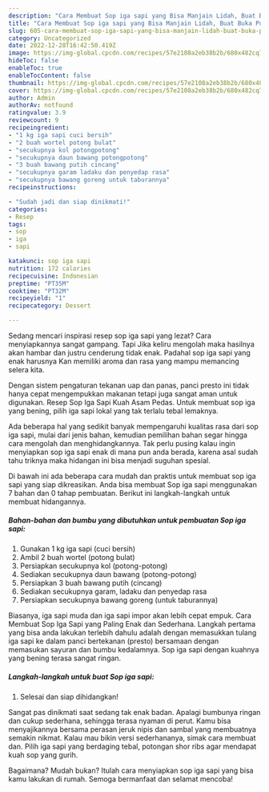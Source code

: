 ```yaml
---
description: "Cara Membuat Sop iga sapi yang Bisa Manjain Lidah, Buat Buka Puasa Sempurna"
title: "Cara Membuat Sop iga sapi yang Bisa Manjain Lidah, Buat Buka Puasa Sempurna"
slug: 605-cara-membuat-sop-iga-sapi-yang-bisa-manjain-lidah-buat-buka-puasa-sempurna
category: Uncategorized
date: 2022-12-28T16:42:50.419Z
image: https://img-global.cpcdn.com/recipes/57e2108a2eb38b2b/680x482cq70/sop-iga-sapi-foto-resep-utama.jpg
hideToc: false
enableToc: true
enableTocContent: false
thumbnail: https://img-global.cpcdn.com/recipes/57e2108a2eb38b2b/680x482cq70/sop-iga-sapi-foto-resep-utama.jpg
cover: https://img-global.cpcdn.com/recipes/57e2108a2eb38b2b/680x482cq70/sop-iga-sapi-foto-resep-utama.jpg
author: Admin
authorAv: notfound
ratingvalue: 3.9
reviewcount: 9
recipeingredient:
- "1 kg iga sapi cuci bersih"
- "2 buah wortel potong bulat"
- "secukupnya kol potongpotong"
- "secukupnya daun bawang potongpotong"
- "3 buah bawang putih cincang"
- "secukupnya garam ladaku dan penyedap rasa"
- "secukupnya bawang goreng untuk taburannya"
recipeinstructions:

- "Sudah jadi dan siap dinikmati!"
categories:
- Resep
tags:
- sop
- iga
- sapi

katakunci: sop iga sapi 
nutrition: 172 calories
recipecuisine: Indonesian
preptime: "PT35M"
cooktime: "PT32M"
recipeyield: "1"
recipecategory: Dessert

---
```



Sedang mencari inspirasi resep sop iga sapi yang lezat? Cara menyiapkannya sangat gampang. Tapi Jika keliru mengolah maka hasilnya akan hambar dan justru cenderung tidak enak. Padahal sop iga sapi yang enak harusnya Kan memiliki aroma dan rasa yang mampu memancing selera kita.


Dengan sistem pengaturan tekanan uap dan panas, panci presto ini tidak hanya cepat mengempukkan makanan tetapi juga sangat aman untuk digunakan. Resep Sop Iga Sapi Kuah Asam Pedas. Untuk membuat sop iga yang bening, pilih iga sapi lokal yang tak terlalu tebal lemaknya.

Ada beberapa hal yang sedikit banyak mempengaruhi kualitas rasa dari sop iga sapi, mulai dari jenis bahan, kemudian pemilihan bahan segar hingga cara mengolah dan menghidangkannya. Tak perlu pusing kalau ingin menyiapkan sop iga sapi enak di mana pun anda berada, karena asal sudah tahu triknya maka hidangan ini bisa menjadi suguhan spesial.


Di bawah ini ada beberapa cara mudah dan praktis untuk membuat sop iga sapi yang siap dikreasikan. Anda bisa membuat Sop iga sapi menggunakan 7 bahan dan 0 tahap pembuatan. Berikut ini langkah-langkah untuk membuat hidangannya.

<!--inarticleads1-->

##### Bahan-bahan dan bumbu yang dibutuhkan untuk pembuatan Sop iga sapi:

1. Gunakan 1 kg iga sapi (cuci bersih)
1. Ambil 2 buah wortel (potong bulat)
1. Persiapkan secukupnya kol (potong-potong)
1. Sediakan secukupnya daun bawang (potong-potong)
1. Persiapkan 3 buah bawang putih (cincang)
1. Sediakan secukupnya garam, ladaku dan penyedap rasa
1. Persiapkan secukupnya bawang goreng (untuk taburannya)


Biasanya, iga sapi muda dan iga sapi impor akan lebih cepat empuk. Cara Membuat Sop Iga Sapi yang Paling Enak dan Sederhana. Langkah pertama yang bisa anda lakukan terlebih dahulu adalah dengan memasukkan tulang iga sapi ke dalam panci bertekanan (presto) bersamaan dengan memasukan sayuran dan bumbu kedalamnya. Sop iga sapi dengan kuahnya yang bening terasa sangat ringan. 

<!--inarticleads2-->

##### Langkah-langkah untuk buat Sop iga sapi:


1. Selesai dan siap dihidangkan!

Sangat pas dinikmati saat sedang tak enak badan. Apalagi bumbunya ringan dan cukup sederhana, sehingga terasa nyaman di perut. Kamu bisa menyajikannya bersama perasan jeruk nipis dan sambal yang membuatnya semakin nikmat. Kalau mau bikin versi sederhananya, simak cara membuat dan. Pilih iga sapi yang berdaging tebal, potongan shor ribs agar mendapat kuah sop yang gurih. 

Bagaimana? Mudah bukan? Itulah cara menyiapkan sop iga sapi yang bisa kamu lakukan di rumah. Semoga bermanfaat dan selamat mencoba!
